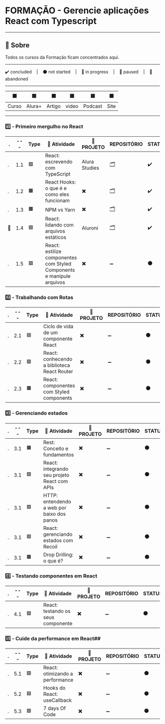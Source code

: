 # FORMAÇÃO - Gerencie aplicações React com Typescript

---

## 📌 Sobre
  Todos os cursos da Formação ficam concentrados aqui.

---

<p>
  ✔️ concluded &nbsp;&nbsp;&nbsp;|&nbsp;&nbsp;&nbsp;
  ⚫ not started &nbsp;&nbsp;&nbsp;|&nbsp;&nbsp;&nbsp;
  🔵 in progress &nbsp;&nbsp;&nbsp;|&nbsp;&nbsp;&nbsp;
  🔶 paused &nbsp;&nbsp;&nbsp;|&nbsp;&nbsp;&nbsp;
  🔴 abandoned 
</p>

---
| 🟪 | 🟦 | 🟫 | 🟥 | 🟨 | 🟩 |
| --- | --- | --- | --- | --- | --- |
| Curso | Alura+ | Artigo | video | Podcast | Site |

---

### 1️⃣ - Primeiro mergulho no React
| . | --- | Type | 📘 Atividade | 🔗 PROJETO | REPOSITÓRIO | STATUS |
| --- | --- | --- | --- | --- | --- | --- |
| . | 1.1 | 🟪 | React: escrevendo com TypeScript | Alura Studies | [🗂️](./React_Escrevendo_com_Typescript/) | ✔️ |
| . | 1.2 | 🟫 | React Hooks: o que é e como eles funcionam | ✖️ | [🗂️](./notes.md) | ✔️ |
| . | 1.3 | 🟫 | NPM vs Yarn | ✖️ | [🗂️](./notes.md) | ✔️ |
| 🚩 | 1.4 | 🟪 | React: lidando com arquivos estáticos | Aluroni | [🗂️](./React_lidando_com_arquivos_estaticos/) | ✔️ |
| . | 1.5 | 🟪 | React: estilize componentes com Styled Components e manipule arquivos | ✖️ | ➖ | ⚫ |



### 2️⃣ - Trabalhando com Rotas

| . | --- | Type | 📘 Atividade | 🔗 PROJETO | REPOSITÓRIO | STATUS |
| --- | --- | --- | --- | --- | --- | --- |
| . | 2.1 | 🟦 | Ciclo de vida de um componente React | ✖️ | ➖ | ⚫ |
| . | 2.2 | 🟪 | React: conhecendo a biblioteca React Router | ✖️ | ➖ | ⚫ |
| . | 2.3 | 🟫 | React: componentes com Styled components | ✖️ | ➖ | ⚫ |


### 3️⃣ - Gerenciando estados

| . | --- | Type | 📘 Atividade | 🔗 PROJETO | REPOSITÓRIO | STATUS |
| --- | --- | --- | --- | --- | --- | --- |
| . | 3.1 | 🟫 | Rest: Conceito e fundamentos | ✖️ | ➖ | ⚫ |
| . | 3.1 | 🟪 | React: integrando seu projeto React com APIs | ✖️ | ➖ | ⚫ |
| . | 3.1 | 🟪 | HTTP: entendendo a web por baixo dos panos | ✖️ | ➖ | ⚫ |
| . | 3.1 | 🟪 | React: gerenciando estados com Recoil | ✖️ | ➖ | ⚫ |
| . | 3.1 | 🟫 | Drop Drilling: o que é? | ✖️ | ➖ | ⚫ |


### 4️⃣ - Testando componentes em React

| . | --- | Type | 📘 Atividade | 🔗 PROJETO | REPOSITÓRIO | STATUS |
| --- | --- | --- | --- | --- | --- | --- |
| . | 4.1 | 🟪 | React: testando os seus componente | ✖️ | ➖ | ⚫ |


### 5️⃣ - Cuide da performance em React##

| . | --- | Type | 📘 Atividade | 🔗 PROJETO | REPOSITÓRIO | STATUS |
| --- | --- | --- | --- | --- | --- | --- |
| . | 5.1 | 🟪 | React: otimizando a performance | ✖️ | ➖ | ⚫ |
| . | 5.2 | 🟦 | Hooks do React: useCallback | ✖️ | ➖ | ⚫ |
| . | 5.3 | 🟩 | 7 days Of Code | ✖️ | ➖ | ⚫ |

